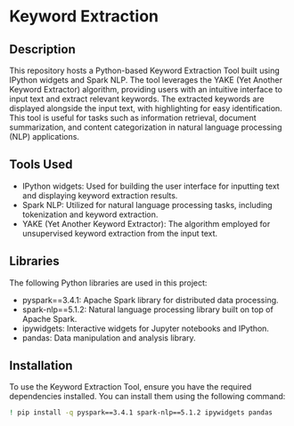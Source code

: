 # Keyword Extraction 

## Description
This repository hosts a Python-based Keyword Extraction Tool built using IPython widgets and Spark NLP. The tool leverages the YAKE (Yet Another Keyword Extractor) algorithm, providing users with an intuitive interface to input text and extract relevant keywords. The extracted keywords are displayed alongside the input text, with highlighting for easy identification. This tool is useful for tasks such as information retrieval, document summarization, and content categorization in natural language processing (NLP) applications.

## Tools Used
- IPython widgets: Used for building the user interface for inputting text and displaying keyword extraction results.
- Spark NLP: Utilized for natural language processing tasks, including tokenization and keyword extraction.
- YAKE (Yet Another Keyword Extractor): The algorithm employed for unsupervised keyword extraction from the input text.

## Libraries
The following Python libraries are used in this project:
- pyspark==3.4.1: Apache Spark library for distributed data processing.
- spark-nlp==5.1.2: Natural language processing library built on top of Apache Spark.
- ipywidgets: Interactive widgets for Jupyter notebooks and IPython.
- pandas: Data manipulation and analysis library.

## Installation
To use the Keyword Extraction Tool, ensure you have the required dependencies installed. You can install them using the following command:
```bash
! pip install -q pyspark==3.4.1 spark-nlp==5.1.2 ipywidgets pandas

